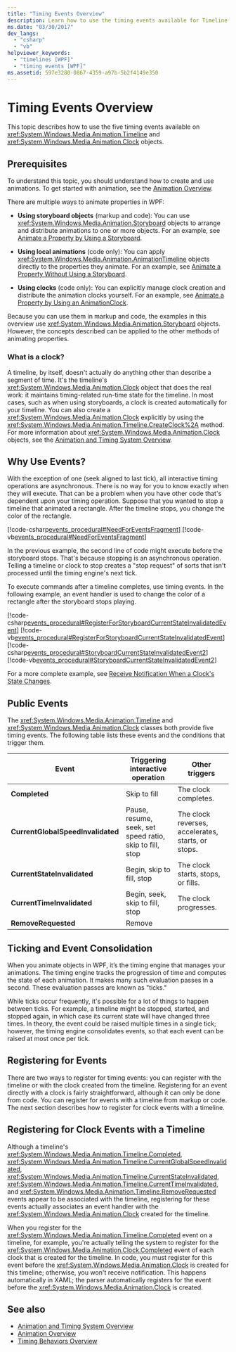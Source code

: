 ```yaml
---
title: "Timing Events Overview"
description: Learn how to use the timing events available for Timeline and Clock objects.
ms.date: "03/30/2017"
dev_langs: 
  - "csharp"
  - "vb"
helpviewer_keywords: 
  - "timelines [WPF]"
  - "timing events [WPF]"
ms.assetid: 597e3280-0867-4359-a97b-5b2f4149e350
---
```

# Timing Events Overview

This topic describes how to use the five timing events available on <xref:System.Windows.Media.Animation.Timeline> and <xref:System.Windows.Media.Animation.Clock> objects.  
  
## Prerequisites  

 To understand this topic, you should understand how to create and use animations. To get started with animation, see the [Animation Overview](animation-overview.md).  
  
 There are multiple ways to animate properties in WPF:  
  
- **Using storyboard objects** (markup and code): You can use <xref:System.Windows.Media.Animation.Storyboard> objects to arrange and distribute animations to one or more objects. For an example, see [Animate a Property by Using a Storyboard](how-to-animate-a-property-by-using-a-storyboard.md).  
  
- **Using local animations** (code only): You can apply <xref:System.Windows.Media.Animation.AnimationTimeline> objects directly to the properties they animate. For an example, see [Animate a Property Without Using a Storyboard](how-to-animate-a-property-without-using-a-storyboard.md).  
  
- **Using clocks** (code only): You can explicitly manage clock creation and distribute the animation clocks yourself.  For an example, see [Animate a Property by Using an AnimationClock](how-to-animate-a-property-by-using-an-animationclock.md).  
  
 Because you can use them in markup and code, the examples in this overview use <xref:System.Windows.Media.Animation.Storyboard> objects. However, the concepts described can be applied to the other methods of animating properties.  
  
### What is a clock?  

 A timeline, by itself, doesn't actually do anything other than describe a segment of time. It's the timeline's <xref:System.Windows.Media.Animation.Clock> object that does the real work: it maintains timing-related run-time state for the timeline. In most cases, such as when using storyboards, a clock is created automatically for your timeline. You can also create a <xref:System.Windows.Media.Animation.Clock> explicitly by using the <xref:System.Windows.Media.Animation.Timeline.CreateClock%2A> method. For more information about <xref:System.Windows.Media.Animation.Clock> objects, see the [Animation and Timing System Overview](animation-and-timing-system-overview.md).  
  
## Why Use Events?  

 With the exception of one (seek aligned to last tick), all interactive timing operations are asynchronous. There is no way for you to know exactly when they will execute. That can be a problem when you have other code that's dependent upon your timing operation. Suppose that you wanted to stop a timeline that animated a rectangle. After the timeline stops, you change the color of the rectangle.  
  
 [!code-csharp[events_procedural#NeedForEventsFragment](~/samples/snippets/csharp/VS_Snippets_Wpf/events_procedural/CSharp/EventExample.cs#needforeventsfragment)]
 [!code-vb[events_procedural#NeedForEventsFragment](~/samples/snippets/visualbasic/VS_Snippets_Wpf/events_procedural/VisualBasic/EventExample.vb#needforeventsfragment)]  
  
 In the previous example, the second line of code might execute before the storyboard stops. That's because stopping is an asynchronous operation. Telling a timeline or clock to stop creates a "stop request" of sorts that isn't processed until the timing engine's next tick.  
  
 To execute commands after a timeline completes, use timing events. In the following example, an event handler is used to change the color of a rectangle after the storyboard stops playing.  
  
 [!code-csharp[events_procedural#RegisterForStoryboardCurrentStateInvalidatedEvent](~/samples/snippets/csharp/VS_Snippets_Wpf/events_procedural/CSharp/EventExample.cs#registerforstoryboardcurrentstateinvalidatedevent)]
 [!code-vb[events_procedural#RegisterForStoryboardCurrentStateInvalidatedEvent](~/samples/snippets/visualbasic/VS_Snippets_Wpf/events_procedural/VisualBasic/EventExample.vb#registerforstoryboardcurrentstateinvalidatedevent)]  
[!code-csharp[events_procedural#StoryboardCurrentStateInvalidatedEvent2](~/samples/snippets/csharp/VS_Snippets_Wpf/events_procedural/CSharp/EventExample.cs#storyboardcurrentstateinvalidatedevent2)]
[!code-vb[events_procedural#StoryboardCurrentStateInvalidatedEvent2](~/samples/snippets/visualbasic/VS_Snippets_Wpf/events_procedural/VisualBasic/EventExample.vb#storyboardcurrentstateinvalidatedevent2)]  
  
 For a more complete example, see [Receive Notification When a Clock's State Changes](how-to-receive-notification-when-clock-state-changes.md).  
  
## Public Events  

 The <xref:System.Windows.Media.Animation.Timeline> and <xref:System.Windows.Media.Animation.Clock> classes both provide five timing events. The following table lists these events and the conditions that trigger them.  
  
|Event|Triggering interactive operation|Other triggers|  
|-----------|--------------------------------------|--------------------|  
|**Completed**|Skip to fill|The clock completes.|  
|**CurrentGlobalSpeedInvalidated**|Pause, resume, seek, set speed ratio, skip to fill, stop|The clock reverses, accelerates, starts, or stops.|  
|**CurrentStateInvalidated**|Begin, skip to fill, stop|The clock starts, stops, or fills.|  
|**CurrentTimeInvalidated**|Begin, seek, skip to fill, stop|The clock progresses.|  
|**RemoveRequested**|Remove||  
  
## Ticking and Event Consolidation  

 When you animate objects in WPF, it’s the timing engine that manages your animations. The timing engine tracks the progression of time and computes the state of each animation. It makes many such evaluation passes in a second. These evaluation passes are known as "ticks."  
  
 While ticks occur frequently, it's possible for a lot of things to happen between ticks. For example, a timeline might be stopped, started, and stopped again, in which case its current state will have changed three times. In theory, the event could be raised multiple times in a single tick; however, the timing engine consolidates events, so that each event can be raised at most once per tick.  
  
## Registering for Events  

 There are two ways to register for timing events: you can register with the timeline or with the clock created from the timeline. Registering for an event directly with a clock is fairly straightforward, although it can only be done from code. You can register for events with a timeline from markup or code. The next section describes how to register for clock events with a timeline.  
  
<a name="registeringforclockeventswithatimeline"></a>

## Registering for Clock Events with a Timeline  

 Although a timeline's <xref:System.Windows.Media.Animation.Timeline.Completed>, <xref:System.Windows.Media.Animation.Timeline.CurrentGlobalSpeedInvalidated>, <xref:System.Windows.Media.Animation.Timeline.CurrentStateInvalidated>, <xref:System.Windows.Media.Animation.Timeline.CurrentTimeInvalidated>, and <xref:System.Windows.Media.Animation.Timeline.RemoveRequested> events appear to be associated with the timeline, registering for these events actually associates an event handler with the <xref:System.Windows.Media.Animation.Clock> created for the timeline.  
  
 When you register for the <xref:System.Windows.Media.Animation.Timeline.Completed> event on a timeline, for example, you're actually telling the system to register for the <xref:System.Windows.Media.Animation.Clock.Completed> event of each clock that is created for the timeline. In code, you must register for this event before the <xref:System.Windows.Media.Animation.Clock> is created for this timeline; otherwise, you won't receive notification. This happens automatically in XAML; the parser automatically registers for the event before the <xref:System.Windows.Media.Animation.Clock> is created.  
  
## See also

- [Animation and Timing System Overview](animation-and-timing-system-overview.md)
- [Animation Overview](animation-overview.md)
- [Timing Behaviors Overview](timing-behaviors-overview.md)

